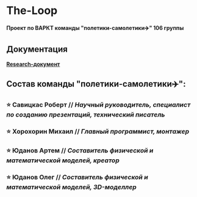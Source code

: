 # The-Loop

**Проект по ВАРКТ команды "полетики-самолетики✈️" 106 группы** 

## Документация

**[Research-документ](https://docs.google.com/document/d/1YOa7Vb-dy4ITkdo1S_XU8oyxZ8B7VwaamRjzumE0iCY/edit?usp=sharing)**

## Состав команды "полетики-самолетики✈️":
### ⭐ Савицкас Роберт // *Научный руководитель, специалист по созданию презентаций, технический писатель*
### ⭐ Хорохорин Михаил // *Главный программист, монтажер*
### ⭐ Юданов Артем // *Составитель физической и математической моделей, креатор*
### ⭐ Юданов Олег // *Составитель физической и математической моделей, 3D-моделлер*
